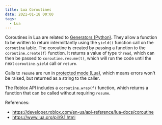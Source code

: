 ```yaml
---
title: Lua Coroutines
date: 2021-01-18 00:00
tags:
  - Lua
---
```


Coroutines in Lua are related to [Generators (Python)](Generators%20(Python)). They allow a function to be written to return intermittantly using the `yield()` function call on the `coroutine` table. The coroutine is created by passing a function to the `coroutine.create(f)` function. It returns a value of type `thread`, which can then be passed to `coroutine.resume(t)`, which will run the code until the next `coroutine.yield` call or `return`.

Calls to `resume` are run in [protected mode (Lua)](protected%20mode%20(Lua)), which means errors won't be raised, but returned as a string to the caller.

The Roblox API includes a `coroutine.wrap(f)` function, which returns a function that can be called without requiring `resume`.

References:

* https://developer.roblox.com/en-us/api-reference/lua-docs/coroutine
* https://www.lua.org/pil/9.1.html
